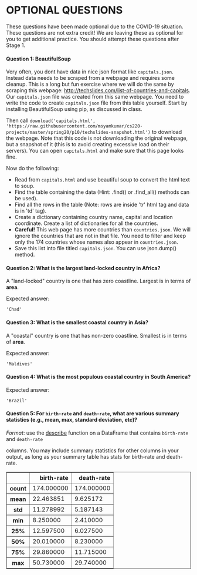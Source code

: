 
# OPTIONAL QUESTIONS

These questions have been made optional due to the COVID-19 situation. These questions are not extra credit! We are leaving these as optional for you to get additional practice. You should attempt these questions after Stage 1.

#### Question 1: BeautifulSoup
Very often, you dont have data in nice json format like `capitals.json`. Instead data needs to be scraped from a webpage and requires some cleanup.
This is a long but fun exercise where we will do the same by scraping this webpage: http://techslides.com/list-of-countries-and-capitals.
Our `capitals.json` file was created from this same webpage.
You need to write the code to create `capitals.json` file from this table yourself.
Start by installing BeautifulSoup using pip, as discussed in class.

Then call `download('capitals.html', 'https://raw.githubusercontent.com/msyamkumar/cs220-projects/master/spring20/p10/techslides-snapshot.html')`
to download the webpage. Note that this code is not downloading the original webpage, but a snapshot of it (this is to avoid creating
excessive load on their servers).  You can open `capitals.html` and make sure that this page looks fine.

Now do the following:
* Read from `capitals.html` and use beautiful soup to convert the html text to soup.
* Find the table containing the data (Hint: .find() or .find_all() methods can be used).
* Find all the rows in the table (Note: rows are inside 'tr' html tag and data is in 'td' tag).
* Create a dictionary containing country name, capital and location coordinate. Create a list of dictionaries for all the countries.
* **Careful!** This web page has more countries than `countries.json`. We will ignore the countries that are not in that file. You need to filter and keep only the 174 countries whose names also appear in `countries.json`.
* Save this list into file titled `capitals.json`. You can use json.dump() method.

#### Question 2: What is the largest land-locked country in Africa?

A "land-locked" country is one that has zero coastline. Largest is in terms of **area**.

Expected answer:
```
'Chad'
```

#### Question 3: What is the smallest coastal country in Asia?

A "coastal" country is one that has non-zero coastline. Smallest is in terms of **area**.

Expected answer:
```
'Maldives'
```

#### Question 4: What is the most populous coastal country in South America?

Expected answer:
```
'Brazil'
```

#### Question 5: For `birth-rate` and `death-rate`, what are various summary statistics (e.g., mean, max, standard deviation, etc)?

*Format*: use the
 [describe](https://pandas.pydata.org/pandas-docs/stable/generated/pandas.DataFrame.describe.html)
 function on a DataFrame that contains `birth-rate` and `death-rate`

 columns. You may include summary statistics for other columns in
 your output, as long as your summary table has stats for birth-rate and
 death-rate.

 <table border="1" class="dataframe">
   <thead>
     <tr style="text-align: right;">
       <th></th>
       <th>birth-rate</th>
       <th>death-rate</th>
     </tr>
   </thead>
   <tbody>
     <tr>
       <th>count</th>
       <td>174.000000</td>
       <td>174.000000</td>
     </tr>
     <tr>
       <th>mean</th>
       <td>22.463851</td>
       <td>9.625172</td>
     </tr>
     <tr>
       <th>std</th>
       <td>11.278992</td>
       <td>5.187143</td>
     </tr>
     <tr>
       <th>min</th>
       <td>8.250000</td>
       <td>2.410000</td>
     </tr>
     <tr>
       <th>25%</th>
       <td>12.597500</td>
       <td>6.027500</td>
     </tr>
     <tr>
       <th>50%</th>
       <td>20.010000</td>
       <td>8.230000</td>
     </tr>
     <tr>
       <th>75%</th>
       <td>29.860000</td>
       <td>11.715000</td>
     </tr>
     <tr>
       <th>max</th>
       <td>50.730000</td>
       <td>29.740000</td>
     </tr>
   </tbody>
 </table>

